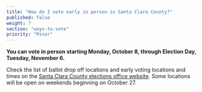 ```yaml
---
title: "How do I vote early in person in Santa Clara County?"
published: false
weight: 7
section: "ways-to-vote"
priority: "Minor"
---
```


**You can vote in person starting Monday, October 8, through Election Day, Tuesday, November 6.**  

Check the list of ballot drop off locations and early voting locations and times on the [Santa Clara County elections office website](https://www.sccgov.org/sites/rov/VBM/Pages/ReturningMail.aspx). Some locations will be open on weekends beginning on October 27.   
